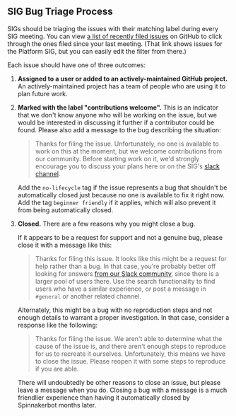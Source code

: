 ## SIG Bug Triage Process

SIGs should be triaging the issues with their matching label during every SIG
meeting. You can view
[a list of recently filed issues](https://github.com/spinnaker/spinnaker/labels/sig%2Fplatform)
on GitHub to click through the ones filed since your last meeting. (That link
shows issues for the Platform SIG, but you can easily edit the filter from
there.)

Each issue should have one of three outcomes:

1.  **Assigned to a user or added to an actively-maintained GitHub project.** An
    actively-maintained project has a team of people who are using it to plan
    future work.

1.  **Marked with the label "contributions welcome".** This is an indicator that
    we don't know anyone who will be working on the issue, but we would be
    interested in discussing it further if a contributor could be found. Please
    also add a message to the bug describing the situation:

    > Thanks for filing the issue. Unfortunately, no one is available to work on
    > this at the moment, but we welcome contributions from our community.
    > Before starting work on it, we'd strongly encourage you to discuss your
    > plans here or on the SIG's [slack channel](https://join.spinnaker.io/).

    Add the `no-lifecycle` tag if the issue represents a bug that shouldn't be
    automatically closed just because no one is available to fix it right now.
    Add the tag `beginner friendly` if it applies, which will also prevent it
    from being automatically closed.

1.  **Closed.** There are a few reasons why you might close a bug.

    If it appears to be a request for support and not a genuine bug, please
    close it with a message like this:

    > Thanks for filing this issue. It looks like this might be a request for
    > help rather than a bug. In that case, you're probably better off looking
    > for answers [from our Slack community](https://join.spinnaker.io/), since
    > there is a larger pool of users there. Use the search functionality to
    > find users who have a similar experience, or post a message in `#general`
    > or another related channel.

    Alternately, this might be a bug with no reproduction steps and not enough
    details to warrant a proper investigation. In that case, consider a response
    like the following:

    > Thanks for filing the issue. We aren't able to determine what the cause of
    > the issue is, and there aren't enough steps to reproduce for us to
    > recreate it ourselves. Unfortunately, this means we have to close the
    > issue. Please reopen it with some steps to reproduce if you are able.

    There will undoubtedly be other reasons to close an issue, but please leave
    a message when you do. Closing a bug with a message is a much friendlier
    experience than having it automatically closed by Spinnakerbot months later.
